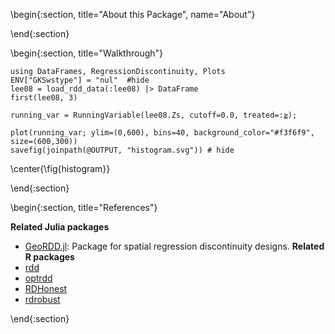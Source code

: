 <!-- =============================
     ABOUT
    ============================== -->

\begin{:section, title="About this Package", name="About"}



\end{:section}

<!-- =============================
     GETTING STARTED
     ============================== -->
\begin{:section, title="Walkthrough"}


```julia:ex
using DataFrames, RegressionDiscontinuity, Plots
ENV["GKSwstype"] = "nul"  #hide
lee08 = load_rdd_data(:lee08) |> DataFrame
first(lee08, 3)
```

```julia:ex
running_var = RunningVariable(lee08.Zs, cutoff=0.0, treated=:≧);
```

```julia:ex
plot(running_var; ylim=(0,600), bins=40, background_color="#f3f6f9", size=(600,300))
savefig(joinpath(@OUTPUT, "histogram.svg")) # hide
```
\center{\fig{histogram}}


\end{:section}





\begin{:section, title="References"}


**Related Julia packages**
* [GeoRDD.jl](https://github.com/maximerischard/GeoRDD.jl): Package for spatial regression discontinuity designs.
**Related R packages**
* [rdd](https://cran.r-project.org/web/packages/rdd/index.html)
* [optrdd](https://github.com/swager/optrdd)
* [RDHonest](https://github.com/kolesarm/RDHonest)
* [rdrobust](https://cran.r-project.org/web/packages/rdrobust/index.html)


\end{:section}

